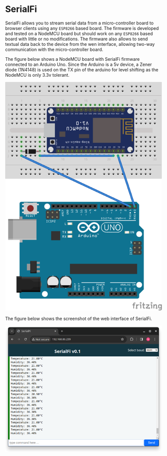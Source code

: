 # SerialFi
SerialFi allows you to stream serial data from a micro-controller board to browser clients using any `ESP8266` based board. The firmware is developed and tested on a NodeMCU board but should work on any `ESP8266` based board with little or no modifications. The firmware also allows to send textual data back to the device from the wen interface, allowing two-way communication with the micro-controller board.

The figure below shows a NodeMCU board with SerialFi firmware connected to an Arduino Uno. Since the Arduino is a 5v device, a Zener diode (1N4148) is used on the TX pin of the arduino for level shifting as the NodeMCU is only 3.3v tolerant.

 ![Schematic](serialfi_bb.png)

The figure below shows the screenshot of the web interface of SerialFi.

 ![Screenshot](serialfi_web.png)
